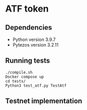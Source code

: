 # ATF token

## Dependencies
* Python version 3.9.7
* Pytezos version 3.2.11

## Running tests
```
./compile.sh
Docker compose up
cd tests/
Python3 test_atf.py TestAtf
```

## Testnet implementation
